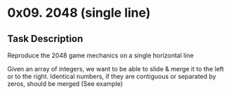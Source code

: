 # 0x09. 2048 (single line)

## Task Description
Reproduce the 2048 game mechanics on a single horizontal line

Given an array of integers, we want to be able to slide & merge it to the left or to the right. Identical numbers, if they are contiguous or separated by zeros, should be merged (See example)
